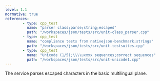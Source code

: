 ```yaml
---
level: 1.1
normative: true
references:
        - type: cpp_test
          name: "parser class;parse;string;escaped"
          path: "/workspaces/json/tests/src/unit-class_parser.cpp"
        - type: cpp_test
          name: "compliance tests from nativejson-benchmark;strings"
          path: "/workspaces/json/tests/src/unit-testsuites.cpp"
        - type: cpp_test
          name: "Unicode (1/5);\\\\uxxxx sequences;correct sequences"
          path: "/workspaces/json/tests/src/unit-unicode1.cpp"
---
```


The service parses escaped characters in the basic multilingual plane.